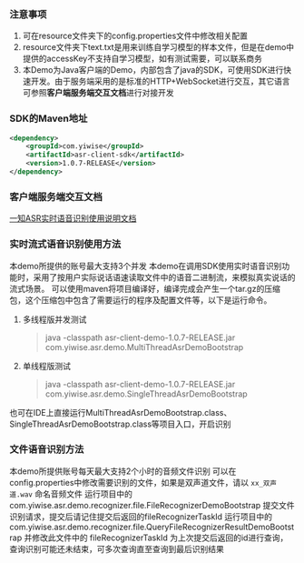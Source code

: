 ### 注意事项
1. 可在resource文件夹下的config.properties文件中修改相关配置
2. resource文件夹下text.txt是用来训练自学习模型的样本文件，但是在demo中提供的accessKey不支持自学习模型，如有测试需要，可以联系商务
3. 本Demo为Java客户端的Demo，内部包含了java的SDK，可使用SDK进行快速开发。由于服务端采用的是标准的HTTP+WebSocket进行交互，其它语言可参照**客户端服务端交互文档**进行对接开发


### SDK的Maven地址
```xml
<dependency>
    <groupId>com.yiwise</groupId>
    <artifactId>asr-client-sdk</artifactId>
    <version>1.0.7-RELEASE</version>
</dependency>
```

### 客户端服务端交互文档
[一知ASR实时语音识别使用说明文档](https://www.yuque.com/docs/share/d02243d2-c24e-4268-a7a8-3e1e090c4e03?#)

### 实时流式语音识别使用方法
本demo所提供的账号最大支持3个并发
本demo在调用SDK使用实时语音识别功能时，采用了按用户实际说话语速读取文件中的语音二进制流，来模拟真实说话的流式场景。
可以使用maven将项目编译好，编译完成会产生一个tar.gz的压缩包，这个压缩包中包含了需要运行的程序及配置文件等，以下是运行命令。

1. 多线程版并发测试
    > java -classpath asr-client-demo-1.0.7-RELEASE.jar com.yiwise.asr.demo.MultiThreadAsrDemoBootstrap
2. 单线程版测试
    > java -classpath asr-client-demo-1.0.7-RELEASE.jar com.yiwise.asr.demo.SingleThreadAsrDemoBootstrap


也可在IDE上直接运行MultiThreadAsrDemoBootstrap.class、SingleThreadAsrDemoBootstrap.class等项目入口，开启识别

### 文件语音识别方法
本demo所提供账号每天最大支持2个小时的音频文件识别
可以在config.properties中修改需要识别的文件，如果是双声道文件，请以 ```xx_双声道.wav``` 命名音频文件
运行项目中的 com.yiwise.asr.demo.recognizer.file.FileRecognizerDemoBootstrap 提交文件识别请求，提交后请记住提交后返回的fileRecognizerTaskId
运行项目中的 com.yiwise.asr.demo.recognizer.file.QueryFileRecognizerResultDemoBootstrap 并修改此文件中的 fileRecognizerTaskId 为上次提交后返回的id进行查询，查询识别可能还未结束，可多次查询直至查询到最后识别结果


